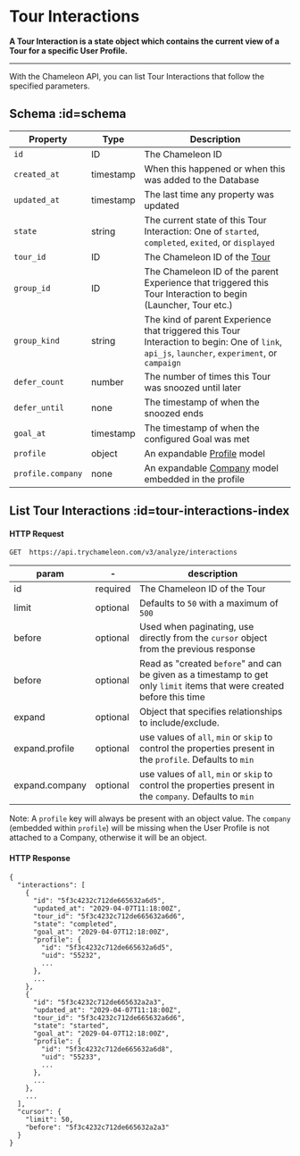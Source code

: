 # Tour Interactions

**A Tour Interaction is a state object which contains the current view of a Tour for a specific User Profile.**

------



With the Chameleon API, you can list Tour Interactions that follow the specified parameters.

## Schema :id=schema

| Property | Type | Description |
| --- | --- | --- |
| `id` | ID | The Chameleon ID |
| `created_at` | timestamp | When this happened or when this was added to the Database |
| `updated_at` | timestamp | The last time any property was updated |
| `state` | string | The current state of this Tour Interaction: One of `started`, `completed`, `exited`, or `displayed` |
| `tour_id` | ID | The Chameleon ID of the [Tour](apis/tours.md) |
| `group_id` | ID | The Chameleon ID of the parent Experience that triggered this Tour Interaction to begin (Launcher, Tour etc.) |
| `group_kind` | string | The kind of parent Experience that triggered this Tour Interaction to begin: One of `link`, `api_js`, `launcher`, `experiment`, or `campaign` |
| `defer_count` | number | The number of times this Tour was snoozed until later |
| `defer_until` | none | The timestamp of when the snoozed ends |
| `goal_at` | timestamp | The timestamp of when the configured Goal was met |
| `profile` | object | An expandable [Profile](apis/profiles.md) model |
| `profile.company` | none | An expandable [Company](apis/companies.md) model embedded in the profile |

## List Tour Interactions :id=tour-interactions-index

#### HTTP Request

```
GET  https://api.trychameleon.com/v3/analyze/interactions
```

| param          | -        | description                                                  |
| -------------- | -------- | ------------------------------------------------------------ |
| id             | required | The Chameleon ID of the Tour                                 |
| limit          | optional | Defaults to `50` with a maximum of `500`                     |
| before         | optional | Used when paginating, use directly from the `cursor` object from the previous response |
| before         | optional | Read as "created `before`" and can be given as a timestamp to get only `limit` items that were created before this time |
| expand         | optional | Object that specifies relationships to include/exclude.      |
| expand.profile | optional | use values of `all`, `min` or `skip` to control the properties present in the `profile`. Defaults to `min` |
| expand.company | optional | use values of `all`, `min` or `skip` to control the properties present in the `company`. Defaults to `min` |

Note: A `profile` key will always be present with an object value. The `company` (embedded within `profile`) will be missing when the User Profile is not attached to a Company, otherwise it will be an object.

#### HTTP Response

```
{
  "interactions": [
    {
      "id": "5f3c4232c712de665632a6d5",
      "updated_at": "2029-04-07T11:18:00Z",
      "tour_id": "5f3c4232c712de665632a6d6",
      "state": "completed",
      "goal_at": "2029-04-07T12:18:00Z",
      "profile": {
        "id": "5f3c4232c712de665632a6d5",
        "uid": "55232",
        ...
      },
      ...
    },
    {
      "id": "5f3c4232c712de665632a2a3",
      "updated_at": "2029-04-07T11:18:00Z",
      "tour_id": "5f3c4232c712de665632a6d6",
      "state": "started",
      "goal_at": "2029-04-07T12:18:00Z",
      "profile": {
        "id": "5f3c4232c712de665632a6d8",
        "uid": "55233",
        ...
      },
      ...
    },
    ...
  ],
  "cursor": {
    "limit": 50,
    "before": "5f3c4232c712de665632a2a3"
  }
}
```

